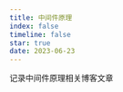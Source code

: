 ```yaml
---
title: 中间件原理
index: false
timeline: false
star: true
date: 2023-06-23
---
```


记录中间件原理相关博客文章
<!-- more -->
